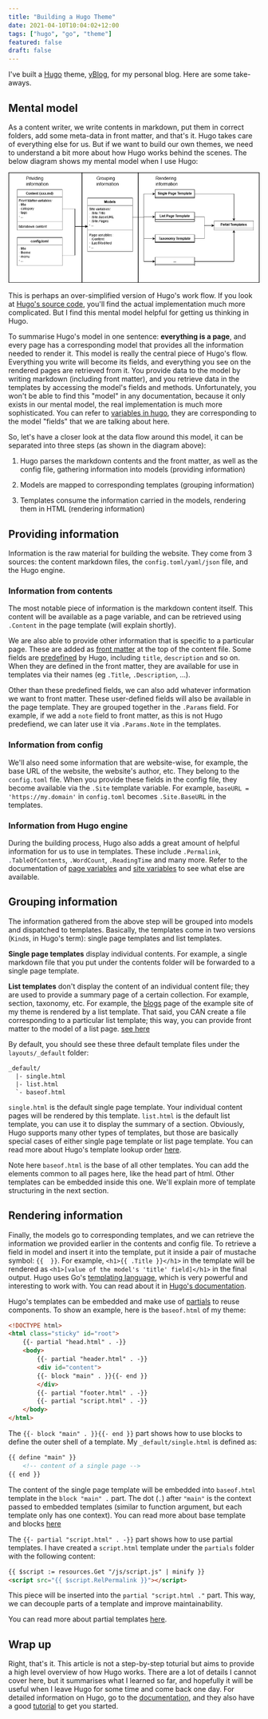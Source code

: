 ```yaml
---
title: "Building a Hugo Theme"
date: 2021-04-10T10:04:02+12:00
tags: ["hugo", "go", "theme"]
featured: false
draft: false
---
```


I've built a [Hugo](https://gohugo.io/) theme, [yBlog](https://coderyihaowang.github.io/yBlog), for my personal blog. Here are some take-aways.

## Mental model

As a content writer, we write contents in markdown, put them in correct folders, add some meta-data in front matter, and that's it. Hugo takes care of everything else for us. But if we want to build our own themes, we need to understand a bit more about how Hugo works behind the scenes. The below diagram shows my mental model when I use Hugo:

![](/images/building-a-hugo-theme/Hugo-mental-model.png)

This is perhaps an over-simplified version of Hugo's work flow. If you look at [Hugo's source code](https://github.com/gohugoio/hugo), you'll find the actual implementation much more complicated. But I find this mental model helpful for getting us thinking in Hugo. 

To summarise Hugo's model in one sentence: **everything is a page**, and every page has a corresponding model that provides all the information needed to render it. This model is really the central piece of Hugo's flow. Everything you write will become its fields, and everything you see on the rendered pages are retrieved from it. You provide data to the model by writing markdown (including front matter), and you retrieve data in the templates by accessing the model's fields and methods. Unfortunately, you won't be able to find this "model" in any documentation, because it only exists in our mental model, the real implementation is much more sophisticated. You can refer to [variables in hugo](https://gohugo.io/variables/), they are corresponding to the model "fields" that we are talking about here.

So, let's have a closer look at the data flow around this model, it can be separated into three steps (as shown in the diagram above):

1. Hugo parses the markdown contents and the front matter, as well as the config file, gathering information into models (providing information)

2. Models are mapped to corresponding templates (grouping information)

3. Templates consume the information carried in the models, rendering them in HTML (rendering information)

## Providing information

Information is the raw material for building the website. They come from 3 sources: the content markdown files, the `config.toml/yaml/json` file, and the Hugo engine.

### Information from contents

The most notable piece of information is the markdown content itself. This content will be available as a page variable, and can be retrieved using `.Content` in the page template (will explain shortly).

We are also able to provide other information that is specific to a particular page. These are added as [front matter](https://gohugo.io/content-management/front-matter) at the top of the content file. Some fields are [predefined](https://gohugo.io/content-management/front-matter#front-matter-formats) by Hugo, including `title`, `description` and so on. When they are defined in the front matter, they are available for use in templates via their names (eg `.Title`, `.Description`, ...). 

Other than these predefined fields, we can also add whatever information we want to front matter. These user-defined fields will also be available in the page template. They are grouped together in the `.Params` field. For example, if we add a `note` field to front matter, as this is not Hugo predefiend, we can later use it via `.Params.Note` in the templates.

### Information from config

We'll also need some information that are website-wise, for example, the base URL of the website, the website's author, etc. They belong to the `config.toml` file. When you provide these fields in the config file, they become available via the `.Site` template variable. For example, `baseURL = 'https://my.domain'` in `config.toml` becomes `.Site.BaseURL` in the templates.

### Information from Hugo engine

During the building process, Hugo also adds a great amount of helpful information for us to use in templates. These include `.Permalink`, `.TableOfContents`, `.WordCount`, `.ReadingTime` and many more. Refer to the documentation of [page variables](https://gohugo.io/variables/page/) and [site variables](https://gohugo.io/variables/site/) to see what else are available.

## Grouping information

The information gathered from the above step will be grouped into models and dispatched to templates. Basically, the templates come in two versions (`Kind`s, in Hugo's term): single page templates and list templates.

**Single page templates** display individual contents. For example, a single markdown file that you put under the contents folder will be forwarded to a single page template.

**List templates** don't display the content of an individual content file; they are used to provide a summary page of a certain collection. For example, section, taxonomy, etc. For example, the [blogs](https://coderyihaowang.github.io/yBlog/blog) page of the example site of my theme is rendered by a list template. That said, you CAN create a file corresponding to a particular list template; this way, you can provide front matter to the model of a list page. [see here](https://gohugo.io/templates/lists/#add-content-and-front-matter-to-list-pages)

By default, you should see these three default template files under the `layouts/_default` folder:

```
_default/
  |- single.html
  |- list.html
  `- baseof.html
```

`single.html` is the default single page template. Your individual content pages will be rendered by this template. `list.html` is the default list template, you can use it to display the summary of a section. Obviously, Hugo supports many other types of templates, but those are basically special cases of either single page template or list page template. You can read more about Hugo's template lookup order [here](https://gohugo.io/templates/lookup-order/).

Note here `baseof.html` is the base of all other templates. You can add the elements common to all pages here, like the head part of html. Other templates can be embedded inside this one. We'll explain more of template structuring in the next section.

## Rendering information

Finally, the models go to corresponding templates, and we can retrieve the information we provided earlier in the contents and config file. To retrieve a field in model and insert it into the template, put it inside a pair of mustache symbol: `{{  }}`. For example, `<h1>{{ .Title }}</h1>` in the template will be rendered as `<h1>[value of the model's 'title' field]</h1>` in the final output. Hugo uses Go's [templating language](https://golang.org/pkg/text/template/), which is very powerful and interesting to work with. You can read about it in [Hugo's documentation](https://gohugo.io/templates/introduction/).

Hugo's templates can be embedded and make use of [partials](https://gohugo.io/templates/partials/) to reuse components. To show an example, here is the `baseof.html` of my theme:

```html
<!DOCTYPE html>
<html class="sticky" id="root">
    {{- partial "head.html" . -}}
    <body>
        {{- partial "header.html" . -}}
        <div id="content">
        {{- block "main" . }}{{- end }}
        </div>
        {{- partial "footer.html" . -}}
        {{- partial "script.html" . -}}
    </body>
</html>
```

The `{{- block "main" . }}{{- end }}` part shows how to use blocks to define the outer shell of a template. My `_default/single.html` is defined as:

```html
{{ define "main" }}
    <!-- content of a single page -->
{{ end }}
```

The content of the single page template will be embedded into `baseof.html` template in the `block "main" .` part. The dot (`.`) after `"main"` is the context passed to embedded templates (similar to function argument, but each template only has one context). You can read more about base template and blocks [here](https://gohugo.io/templates/base/)

The `{{- partial "script.html" . -}}` part shows how to use partial templates. I have created a `script.html` template under the `partials` folder with the following content:

```html
{{ $script := resources.Get "/js/script.js" | minify }}
<script src="{{ $script.RelPermalink }}"></script>
```

This piece will be inserted into the `partial "script.html ."` part. This way, we can decouple parts of a template and improve maintainability.

You can read more about partial templates [here](https://gohugo.io/templates/partials/).

## Wrap up

Right, that's it. This article is not a step-by-step toturial but aims to provide a high level overview of how Hugo works. There are a lot of details I cannot cover here, but it summarises what I learned so far, and hopefully it will be useful when I leave Hugo for some time and come back one day. For detailed information on Hugo, go to the [documentation](https://gohugo.io/documentation/), and they also have a good [tutorial](https://gohugo.io/getting-started/quick-start/) to get you started.